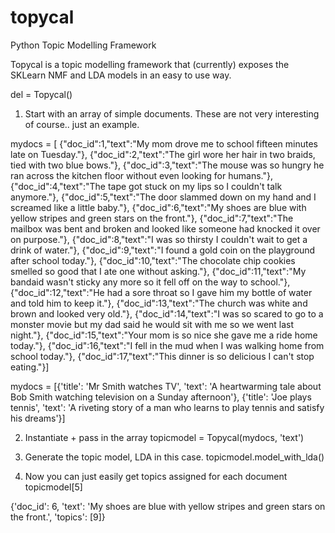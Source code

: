 # topycal
Python Topic Modelling Framework

Topycal is a topic modelling framework that (currently) exposes the SKLearn NMF and LDA models in an easy to use way.

del = Topycal()

1. Start with an array of simple documents. These are not very interesting of course.. just an example.

mydocs = [
  {"doc_id":1,"text":"My mom drove me to school fifteen minutes late on Tuesday."},
  {"doc_id":2,"text":"The girl wore her hair in two braids, tied with two blue bows."},
  {"doc_id":3,"text":"The mouse was so hungry he ran across the kitchen floor without even looking for humans."},
  {"doc_id":4,"text":"The tape got stuck on my lips so I couldn't talk anymore."},
  {"doc_id":5,"text":"The door slammed down on my hand and I screamed like a little baby."},
  {"doc_id":6,"text":"My shoes are blue with yellow stripes and green stars on the front."},
  {"doc_id":7,"text":"The mailbox was bent and broken and looked like someone had knocked it over on purpose."},
  {"doc_id":8,"text":"I was so thirsty I couldn't wait to get a drink of water."},
  {"doc_id":9,"text":"I found a gold coin on the playground after school today."},
  {"doc_id":10,"text":"The chocolate chip cookies smelled so good that I ate one without asking."},
  {"doc_id":11,"text":"My bandaid wasn't sticky any more so it fell off on the way to school."},
  {"doc_id":12,"text":"He had a sore throat so I gave him my bottle of water and told him to keep it."},
  {"doc_id":13,"text":"The church was white and brown and looked very old."},
  {"doc_id":14,"text":"I was so scared to go to a monster movie but my dad said he would sit with me so we went last night."},
  {"doc_id":15,"text":"Your mom is so nice she gave me a ride home today."},
  {"doc_id":16,"text":"I fell in the mud when I was walking home from school today."},
  {"doc_id":17,"text":"This dinner is so delicious I can't stop eating."}]

mydocs = [{'title': 'Mr Smith watches TV', 'text': 'A heartwarming tale about Bob Smith watching television on a Sunday afternoon'},
          {'title': 'Joe plays tennis', 'text': 'A riveting story of a man who learns to play tennis and satisfy his dreams'}]

2. Instantiate + pass in the array
topicmodel = Topycal(mydocs, 'text')

3. Generate the topic model, LDA in this case.
topicmodel.model_with_lda()

4. Now you can just easily get topics assigned for each document
topicmodel[5]

{'doc_id': 6,
 'text': 'My shoes are blue with yellow stripes and green stars on the front.',
 'topics': [9]}
